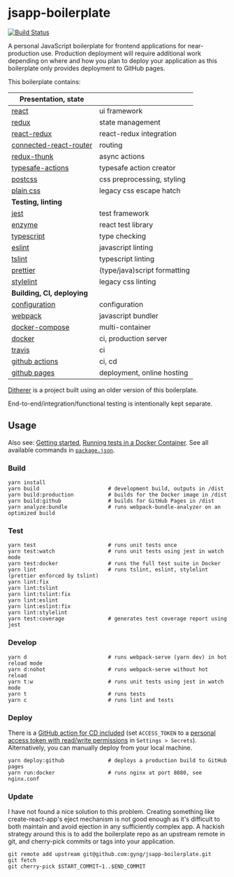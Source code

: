 # jsapp-boilerplate

[![Build Status](https://travis-ci.org/gyng/jsapp-boilerplate.svg?branch=master)](https://travis-ci.org/gyng/jsapp-boilerplate)

A personal JavaScript boilerplate for frontend applications for near-production use. Production deployment will require additional work depending on where and how you plan to deploy your application as this boilerplate only provides deployment to GitHub pages.

This boilerplate contains:

| **Presentation, state**                                                     |                              |
|-----------------------------------------------------------------------------|------------------------------|
| [react](https://facebook.github.io/react/docs/hello-world.html)             | ui framework                 |
| [redux](http://redux.js.org/)                                               | state management             |
| [react-redux](http://redux.js.org/docs/basics/UsageWithReact.html)          | react-redux integration      |
| [connected-react-router](https://github.com/reactjs/connected-react-router) | routing                      |
| [redux-thunk](https://github.com/gaearon/redux-thunk)                       | async actions                |
| [typesafe-actions](https://github.com/piotrwitek/typesafe-actions)          | typesafe action creator      |
| [postcss](https://github.com/postcss/postcss)                               | css preprocessing, styling   |
| [plain css](https://developer.mozilla.org/en-US/docs/Web/CSS)               | legacy css escape hatch      |
| **Testing, linting**                                                        |                              |
| [jest](https://jestjs.io/)                                                  | test framework               |
| [enzyme](http://airbnb.io/enzyme/index.html)                                | react test library           |
| [typescript](https://www.typescriptlang.org/docs/home.html)                 | type checking                |
| [eslint](http://eslint.org/docs/rules/)                                     | javascript linting           |
| [tslint](https://palantir.github.io/tslint/rules/)                          | typescript linting           |
| [prettier](https://github.com/prettier/prettier/)                           | (type/java)script formatting |
| [stylelint](https://stylelint.io/user-guide/)                               | legacy css linting           |
| **Building, CI, deploying**                                                 |                              |
| [configuration](config/configValues.js)                                     | configuration                |
| [webpack](https://webpack.js.org/concepts/)                                 | javascript bundler           |
| [docker-compose](https://docs.docker.com/compose/compose-file/)             | multi-container              |
| [docker](https://docs.docker.com/engine/reference/builder/)                 | ci, production server        |
| [travis](https://docs.travis-ci.com/user/customizing-the-build)             | ci                           |
| [github actions](https://github.com/features/actions)                       | ci, cd                       |
| [github pages](https://pages.github.com/)                                   | deployment, online hosting   |

[Ditherer](https://github.com/gyng/ditherer) is a project built using an older version of this boilerplate.

End-to-end/integration/functional testing is intentionally kept separate.

## Usage

Also see: [Getting started](doc/getting_started.md), [Running tests in a Docker Container](doc/docker_tests.md). See all available commands in [`package.json`](package.json).

### Build

    yarn install
    yarn build                      # development build, outputs in /dist
    yarn build:production           # builds for the Docker image in /dist
    yarn build:github               # builds for GitHub Pages in /dist
    yarn analyze:bundle             # runs webpack-bundle-analyzer on an optimized build

### Test

    yarn test                       # runs unit tests once
    yarn test:watch                 # runs unit tests using jest in watch mode
    yarn test:docker                # runs the full test suite in Docker
    yarn lint                       # runs tslint, eslint, stylelint (prettier enforced by tslint)
    yarn lint:fix
    yarn lint:tslint
    yarn lint:tslint:fix
    yarn lint:eslint
    yarn lint:eslint:fix
    yarn lint:stylelint
    yarn test:coverage              # generates test coverage report using jest

### Develop

    yarn d                          # runs webpack-serve (yarn dev) in hot reload mode
    yarn d:nohot                    # runs webpack-serve without hot reload
    yarn t:w                        # runs unit tests using jest in watch mode
    yarn t                          # runs tests
    yarn c                          # runs lint and tests

### Deploy

There is a [GitHub action for CD included](.github/workflows/deploy.yml) (set `ACCESS_TOKEN` to a [personal access token with read/write permissions](https://help.github.com/en/articles/creating-a-personal-access-token-for-the-command-line) in `Settings > Secrets`). Alternatively, you can manually deploy from your local machine.

    yarn deploy:github              # deploys a production build to GitHub pages
    yarn run:docker                 # runs nginx at port 8080, see nginx.conf

### Update

I have not found a nice solution to this problem. Creating something like create-react-app's eject mechanism is not good enough as it's difficult to both maintain and avoid ejection in any sufficiently complex app. A hackish strategy around this is to add the boilerplate repo as an upstream remote in git, and cherry-pick commits or tags into your application.

    git remote add upstream git@github.com:gyng/jsapp-boilerplate.git
    git fetch
    git cherry-pick $START_COMMIT~1..$END_COMMIT
